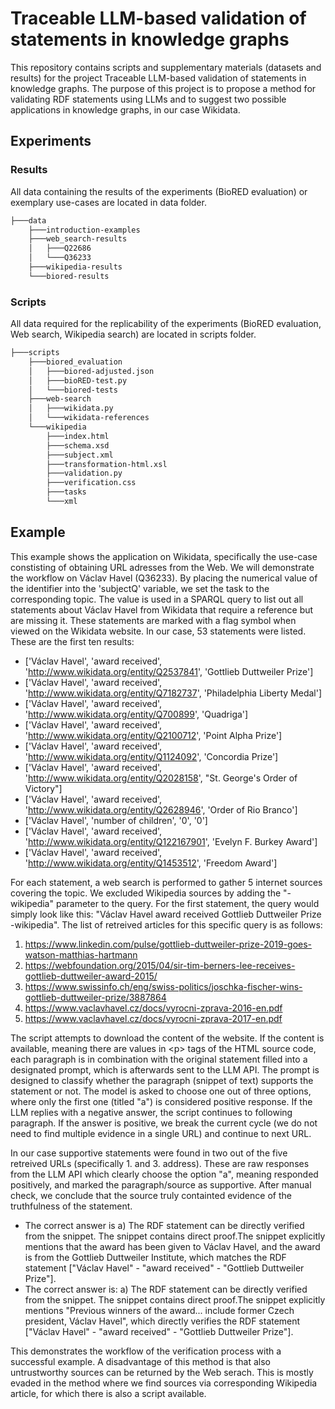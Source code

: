 # Traceable LLM-based validation of statements in knowledge graphs
This repository contains scripts and supplementary materials (datasets and results) for the project Traceable LLM-based validation of statements in knowledge graphs.
The purpose of this project is to propose a method for validating RDF statements using LLMs and to suggest two possible applications in knowledge graphs, in our case Wikidata.
## Experiments
### Results
All data containing the results of the experiments (BioRED evaluation) or exemplary use-cases are located in data folder.
```md
├───data
    ├───introduction-examples
    ├───web_search-results
    │   ├───Q22686
    │   └───Q36233
    ├───wikipedia-results
    └───biored-results
```
### Scripts
All data required for the replicability of the experiments (BioRED evaluation, Web search, Wikipedia search) are located in scripts folder.
```md
├───scripts
    ├───biored_evaluation
    │   ├───biored-adjusted.json
    │   ├───bioRED-test.py
    │   └───biored-tests
    ├───web-search
    │   ├───wikidata.py
    │   └───wikidata-references
    └───wikipedia
        ├───index.html
        ├───schema.xsd
        ├───subject.xml
        ├───transformation-html.xsl
        ├───validation.py
        ├───verification.css
        ├───tasks
        └───xml
```
## Example
This example shows the application on Wikidata, specifically the use-case constisting of obtaining URL adresses from the Web.
We will demonstrate the workflow on Václav Havel (Q36233). By placing the numerical value of the identifier into the 'subjectQ' variable,
we set the task to the corresponding topic. The value is used in a SPARQL query to list out all statements about Václav Havel from Wikidata
that require a reference but are missing it. These statements are marked with a flag symbol when viewed on the Wikidata website. In our case,
53 statements were listed. These are the first ten results:
* ['Václav Havel', 'award received', 'http://www.wikidata.org/entity/Q2537841', 'Gottlieb Duttweiler Prize']
* ['Václav Havel', 'award received', 'http://www.wikidata.org/entity/Q7182737', 'Philadelphia Liberty Medal']
* ['Václav Havel', 'award received', 'http://www.wikidata.org/entity/Q700899', 'Quadriga']
* ['Václav Havel', 'award received', 'http://www.wikidata.org/entity/Q2100712', 'Point Alpha Prize']
* ['Václav Havel', 'award received', 'http://www.wikidata.org/entity/Q1124092', 'Concordia Prize']
* ['Václav Havel', 'award received', 'http://www.wikidata.org/entity/Q2028158', "St. George's Order of Victory"]
* ['Václav Havel', 'award received', 'http://www.wikidata.org/entity/Q2628946', 'Order of Rio Branco']
* ['Václav Havel', 'number of children', '0', '0']
* ['Václav Havel', 'award received', 'http://www.wikidata.org/entity/Q122167901', 'Evelyn F. Burkey Award']
* ['Václav Havel', 'award received', 'http://www.wikidata.org/entity/Q1453512', 'Freedom Award']

For each statement, a web search is performed to gather 5 internet sources covering the topic. We excluded Wikipedia sources by adding the "-wikipedia" parameter to the query.
For the first statement, the query would simply look like this: "Václav Havel award received Gottlieb Duttweiler Prize -wikipedia". The list of retreived articles for this specific query is as follows:
1. https://www.linkedin.com/pulse/gottlieb-duttweiler-prize-2019-goes-watson-matthias-hartmann
2. https://webfoundation.org/2015/04/sir-tim-berners-lee-receives-gottlieb-duttweiler-award-2015/
3. https://www.swissinfo.ch/eng/swiss-politics/joschka-fischer-wins-gottlieb-duttweiler-prize/3887864
4. https://www.vaclavhavel.cz/docs/vyrocni-zprava-2016-en.pdf
5. https://www.vaclavhavel.cz/docs/vyrocni-zprava-2017-en.pdf

The script attempts to download the content of the website. If the content is available, meaning there are values in \<p\> tags of the HTML source code, each paragraph is in combination with the original statement filled into a designated prompt, which is afterwards sent to the LLM API.
The prompt is designed to classify whether the paragraph (snippet of text) supports the statement or not. The model is asked to choose one out of three options, where only the first one (titled "a") is considered positive response. If the LLM replies with a negative answer, the script continues to following paragraph. If the answer is positive, we break the current cycle (we do not need to find multiple evidence in a single URL) and continue to next URL.

In our case supportive statements were found in two out of the five retreived URLs (specifically 1. and 3. address). These are raw responses from the LLM API which clearly choose the option "a", meaning responded positively, and marked the paragraph/source as supportive.
After manual check, we conclude that the source truly containted evidence of the truthfulness of the statement.
* The correct answer is a) The RDF statement can be directly verified from the snippet. The snippet contains direct proof.The snippet explicitly mentions that the award has been given to Václav Havel, and the award is from the Gottlieb Duttweiler Institute, which matches the RDF statement [\"Václav Havel\" - \"award received\" - \"Gottlieb Duttweiler Prize\"].
* The correct answer is: a) The RDF statement can be directly verified from the snippet. The snippet contains direct proof.The snippet explicitly mentions \"Previous winners of the award... include former Czech president, Václav Havel\", which directly verifies the RDF statement [\"Václav Havel\" - \"award received\" - \"Gottlieb Duttweiler Prize\"].

This demonstrates the workflow of the verification process with a successful example. A disadvantage of this method is that also untrustworthy sources can be returned by the Web serach. This is mostly evaded in the method where we find sources via corresponding Wikipedia article, for which there is also a script available.
